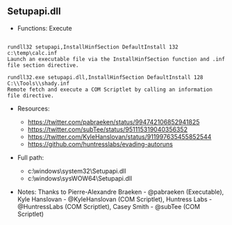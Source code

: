 ## Setupapi.dll
* Functions: Execute
```

rundll32 setupapi,InstallHinfSection DefaultInstall 132 c:\temp\calc.inf
Launch an executable file via the InstallHinfSection function and .inf file section directive.

rundll32.exe setupapi.dll,InstallHinfSection DefaultInstall 128 C:\\Tools\\shady.inf
Remote fetch and execute a COM Scriptlet by calling an information file directive.
```
   
* Resources:   
  * https://twitter.com/pabraeken/status/994742106852941825
  * https://twitter.com/subTee/status/951115319040356352
  * https://twitter.com/KyleHanslovan/status/911997635455852544
  * https://github.com/huntresslabs/evading-autoruns
   
* Full path:   
  * c:\windows\system32\Setupapi.dll
  * c:\windows\sysWOW64\Setupapi.dll
   
* Notes: Thanks to Pierre-Alexandre Braeken - @pabraeken (Executable), Kyle Hanslovan - @KyleHanslovan (COM Scriptlet), Huntress Labs - @HuntressLabs (COM Scriptlet), Casey Smith - @subTee (COM Scriptlet)  
   
